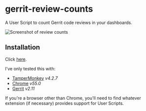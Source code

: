 # gerrit-review-counts
A User Script to count Gerrit code reviews in your dashboards.

![Screenshot of review counts](http://i.imgur.com/ZEkax5r.png)

## Installation

Click [here](https://github.com/dolph/gerrit-review-counts/raw/master/gerrit-review-counts.user.js).

I've only tested this with:

- [TamperMonkey](https://chrome.google.com/webstore/detail/tampermonkey/dhdgffkkebhmkfjojejmpbldmpobfkfo) *v4.2.7*
- [Chrome](http://www.google.com/chrome/) *v55.0*
- [Gerrit](https://www.gerritcodereview.com/) *v2.11*

If you're a browser other than Chrome, you'll need to find whatever extension (if necessary) provides support for User Scripts.

